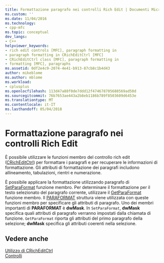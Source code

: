 ```yaml
---
title: Formattazione paragrafo nei controlli Rich Edit | Documenti Microsoft
ms.custom: ''
ms.date: 11/04/2016
ms.technology:
- cpp-mfc
ms.topic: conceptual
dev_langs:
- C++
helpviewer_keywords:
- rich edit controls [MFC], paragraph formatting in
- paragraph formatting in CRichEditCtrl [MFC]
- CRichEditCtrl class [MFC], paragraph formatting in
- formatting [MFC], paragraphs
ms.assetid: 0df2e4c9-2074-4e41-b913-87cb8c1b4d43
author: mikeblome
ms.author: mblome
ms.workload:
- cplusplus
ms.openlocfilehash: 113d47a88f0de7ddd12f474678705688569ad50d
ms.sourcegitcommit: 76b7653ae443a2b8eb1186b789f8503609d6453e
ms.translationtype: MT
ms.contentlocale: it-IT
ms.lasthandoff: 05/04/2018
---
```

# <a name="paragraph-formatting-in-rich-edit-controls"></a>Formattazione paragrafo nei controlli Rich Edit
È possibile utilizzare le funzioni membro del controllo rich edit ([CRichEditCtrl](../mfc/reference/cricheditctrl-class.md)) per formattare i paragrafi e per recuperare le informazioni di formattazione. Gli attributi di formattazione dei paragrafi includono allineamento, tabulazioni, rientri e numerazione.  
  
 È possibile applicare la formattazione utilizzando paragrafo di [SetParaFormat](../mfc/reference/cricheditctrl-class.md#setparaformat) funzione membro. Per determinare il formattazione per il testo selezionato del paragrafo corrente, utilizzare il [GetParaFormat](../mfc/reference/cricheditctrl-class.md#getparaformat) funzione membro. Il [PARAFORMAT](http://msdn.microsoft.com/library/windows/desktop/bb787940) struttura viene utilizzata con queste funzioni membro per specificare gli attributi di paragrafo. Uno dei membri importanti di **PARAFORMAT** è **dwMask**. In `SetParaFormat`, **dwMask** specifica quali attributi di paragrafo verranno impostati dalla chiamata di funzione. `GetParaFormat` riporta gli attributi del primo paragrafo della selezione; **dwMask** specifica gli attributi coerenti nella selezione.  
  
## <a name="see-also"></a>Vedere anche  
 [Utilizzo di CRichEditCtrl](../mfc/using-cricheditctrl.md)   
 [Controlli](../mfc/controls-mfc.md)


